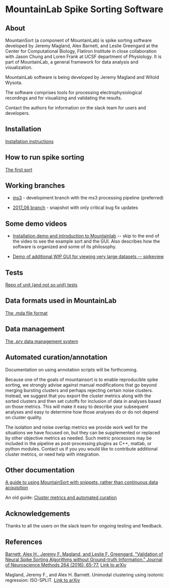 # MountainLab Spike Sorting Software

## About

MountainSort (a component of MountainLab) is spike sorting software developed by Jeremy Magland, Alex Barnett, and Leslie Greengard at the Center for Computational Biology, Flatiron Institute in close collaboration with Jason Chung and Loren Frank at UCSF department of Physiology. It is part of MountainLab, a general framework for data analysis and visualization.

MountainLab software is being developed by Jeremy Magland and Witold Wysota.

The software comprises tools for processing electrophysiological recordings and for visualizing and validating the results.

Contact the authors for information on the slack team for users and developers.

## Installation

[Installation instructions](old/doc/installation.md)

## How to run spike sorting

[The first sort](old/doc/the_first_sort.md)

## Working branches

* [ms3](https://github.com/magland/mountainlab/tree/ms3) - development branch with the ms3 processing pipeline (preferred)

* [2017_06 branch](https://github.com/magland/mountainlab/tree/2017_06) - snapshot with only critical bug fix updates

## Some demo videos

* [Installation demo and introduction to Mountainlab](https://www.youtube.com/watch?v=P-WqvIvmx84) -- skip to the end of the video to see the example sort and the GUI. Also describes how the software is organized and some of its philosophy.

* [Demo of additional WIP GUI for viewing very large datasets -- spikeview](https://www.youtube.com/watch?v=z1V1di8sQOI)

## Tests

[Repo of unit (and not so unit) tests](https://github.com/magland/mountainlab_tests)

## Data formats used in MountainLab

[The .mda file format](old/doc/mda_format.md)

## Data management

[The .prv data management system](old/doc/prv_system.md)

## Automated curation/annotation

Documentation on using annotation scripts will be forthcoming.

Because one of the goals of mountainsort is to enable reproducible spike sorting, we strongly advise against manual modifications that go beyond merging bursting clusters and perhaps rejecting certain noise clusters.  Instead, we suggest that you export the cluster metrics along with the sorted clusters and then set cutoffs for inclusion of data in analyses based on those metrics.  This will make it easy to describe your subsequent analyses and easy to determine how those analyses do or do not depend on cluster quality.

The isolation and noise overlap metrics we provide work well for the situations we have focused on, but they can be supplemented or replaced by other objective metrics as needed. Such metric processors may be included in the pipeline as post-processing plugins as C++, matlab, or python modules. Contact us if you you would like to contribute additional cluster metrics, or need help with integration.

## Other documentation

[A guide to using MountainSort with snippets, rather than continuous data acquisition](https://github.com/mari-sosa/Mountainsort_for_snippets/blob/master/mountainsort_for_snippets.md)

An old guide: [Cluster metrics and automated curation](old/doc/metrics_automated_curation.md)

## Acknowledgements

Thanks to all the users on the slack team for ongoing testing and feedback.

## References

[Barnett, Alex H., Jeremy F. Magland, and Leslie F. Greengard. "Validation of Neural Spike Sorting Algorithms without Ground-truth Information." Journal of Neuroscience Methods 264 (2016): 65-77.](http://www.ncbi.nlm.nih.gov/pubmed/26930629) [Link to arXiv](http://arxiv.org/abs/1508.06936)

Magland, Jeremy F., and Alex H. Barnett. Unimodal clustering using isotonic regression: ISO-SPLIT. [Link to arXiv](http://arxiv.org/abs/1508.04841)

